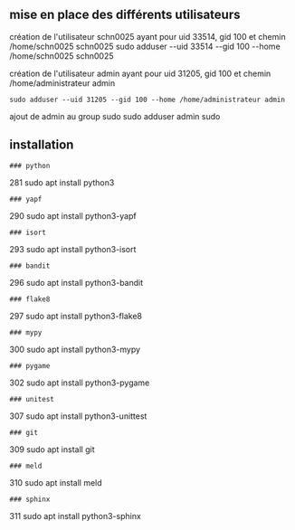 ## mise en place des différents utilisateurs

création de l'utilisateur schn0025 ayant pour uid 33514, gid 100 et chemin /home/schn0025 schn0025
	sudo adduser --uid 33514 --gid 100 --home /home/schn0025 schn0025


création de l'utilisateur admin ayant pour uid 31205, gid 100 et chemin /home/administrateur admin
 
	sudo adduser --uid 31205 --gid 100 --home /home/administrateur admin

ajout de admin au group sudo
	sudo adduser admin sudo

## installation
	### python
 281  sudo apt install python3

	### yapf
 290  sudo apt install python3-yapf

	### isort
 293  sudo apt install python3-isort

	### bandit
 296  sudo apt install python3-bandit

	### flake8
 297  sudo apt install python3-flake8

	### mypy
 300  sudo apt install python3-mypy

	### pygame
 302  sudo apt install python3-pygame

	### unitest
 307  sudo apt install python3-unittest

	### git
 309  sudo apt install git

	### meld
 310  sudo apt install meld

	### sphinx
 311  sudo apt install python3-sphinx
